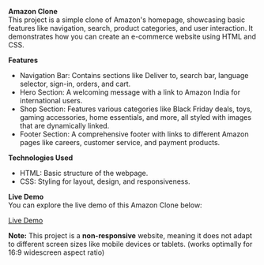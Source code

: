 **Amazon Clone**  
This project is a simple clone of Amazon's homepage, showcasing basic features like navigation, search, product categories, and user interaction. It demonstrates how you can create an e-commerce website using HTML and CSS.

**Features**  
- Navigation Bar: Contains sections like Deliver to, search bar, language selector, sign-in, orders, and cart.  
- Hero Section: A welcoming message with a link to Amazon India for international users.  
- Shop Section: Features various categories like Black Friday deals, toys, gaming accessories, home essentials, and more, all styled with images that are dynamically linked.  
- Footer Section: A comprehensive footer with links to different Amazon pages like careers, customer service, and payment products.  

**Technologies Used**  
- HTML: Basic structure of the webpage.  
- CSS: Styling for layout, design, and responsiveness.  

**Live Demo**  
You can explore the live demo of this Amazon Clone below:

[Live Demo](https://prapti-gupta-1805.github.io/amazon-clone/)

**Note:** This project is a **non-responsive** website, meaning it does not adapt to different screen sizes like mobile devices or tablets. (works optimally for 16:9 widescreen aspect ratio)
